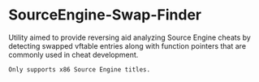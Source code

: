 # SourceEngine-Swap-Finder
  Utility aimed to provide reversing aid analyzing Source Engine cheats by detecting swapped vftable entries along with function pointers that are commonly used in cheat development. 
  
  `Only supports x86 Source Engine titles.`
